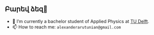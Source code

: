 ## Բարեվ ձեզ👋


- 🏫 I’m currently a bachelor student of Applied Physics at [TU Delft](https://www.tudelft.nl/).
- 📫 How to reach me: ```alexanderarutunian@gmail.com```
